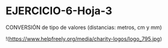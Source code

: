 # EJERCICIO-6-Hoja-3
CONVERSIÓN de tipo de valores (distancias: metros, cm y mm)

!(https://www.helpfreely.org/media/charity-logos/logo_795.jpg)
